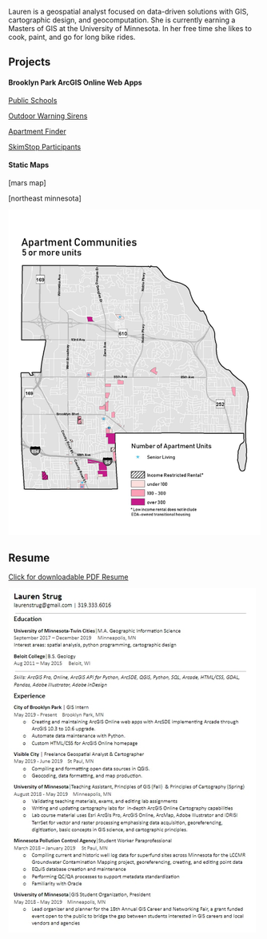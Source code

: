 Lauren is a geospatial analyst focused on data-driven solutions with GIS, cartographic design, and geocomputation. She is currently earning a Masters of GIS at the University of Minnesota.  In her free time she likes to cook, paint, and go for long bike rides.

## Projects

#### Brooklyn Park ArcGIS Online Web Apps
[Public Schools](http://brooklynpark.maps.arcgis.com/apps/webappviewer/index.html?id=7397e3a072dd4b5cadc1444bbe456d68)

[Outdoor Warning Sirens](http://brooklynpark.maps.arcgis.com/apps/webappviewer/index.html?id=74c9e566380c45eb95c575e71932973b)

[Apartment Finder](http://brooklynpark.maps.arcgis.com/apps/webappviewer/index.html?id=b23aa0521ef34bb19d89f3b0f25a434d)

[SkimStop Participants](http://brooklynpark.maps.arcgis.com/apps/webappviewer/index.html?id=28f28a73beac4a1e85ba567655ee02b9)

#### Static Maps
[mars map]

[northeast minnesota]

![apartment communities](ApartmentCommunities-page-001.jpg)
## Resume

[Click for downloadable PDF Resume](Resume_Strug2019.pdf)


![Resume](resume.jpg)

